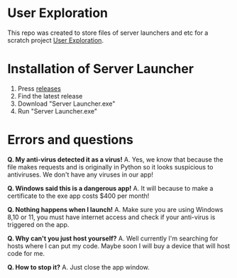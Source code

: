# User Exploration
This repo was created to store files of server launchers and etc for a scratch project [User Exploration](https://scratch.mit.edu/projects/979239052).

# Installation of Server Launcher
1. Press [releases](https://github.com/JustablockCode/user-exploration/releases)
2. Find the latest release
3. Download "Server Launcher.exe"
4. Run "Server Launcher.exe"

# Errors and questions
**Q. My anti-virus detected it as a virus!**
A. Yes, we know that because the file makes requests and is originally in Python so it looks suspicious to antiviruses. We don't have any viruses in our app!

**Q. Windows said this is a dangerous app!**
A. It will because to make a certificate to the exe app costs $400 per month!

**Q. Nothing happens when I launch!**
A. Make sure you are using Windows 8,10 or 11, you must have internet access and check if your anti-virus is triggered on the app.

**Q. Why can't you just host yourself?**
A. Well currently I'm searching for hosts where I can put my code. Maybe soon I will buy a device that will host code for me.

**Q. How to stop it?**
A. Just close the app window.
